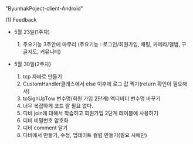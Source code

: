 "ByunhakPoject-client-Android"

(1) Feedback

- 5월 23일(1주차)

  1) 주요기능 3주안에 마무리 (주요기능 : 로그인/회원가입, 채팅, 카메라/앨범, 구글지도, 커뮤니티)

- 5월 30일(2주차)

  1) tcp 자바로 만들기
  2) CustomHandler클래스에서 else 이후에 로그 값 찍기(return 확인이 필요해서)
  3) toSignUpTow 변수명(회원 가입 2단계) 액티비티 변수명 바꾸기
  4) 너무 복잡하게 코드 짤 필요 없다.
  5) 디비 join에 대해서 학습하고 회원가입 2단계 테이블에 사용하기
  6) 디비 비밀번호 암호화
  7) 디비 comment 달기
  8) 디비에서 만들기, 수정, 업데이트 컬럼 만들기(필요 시에만)

